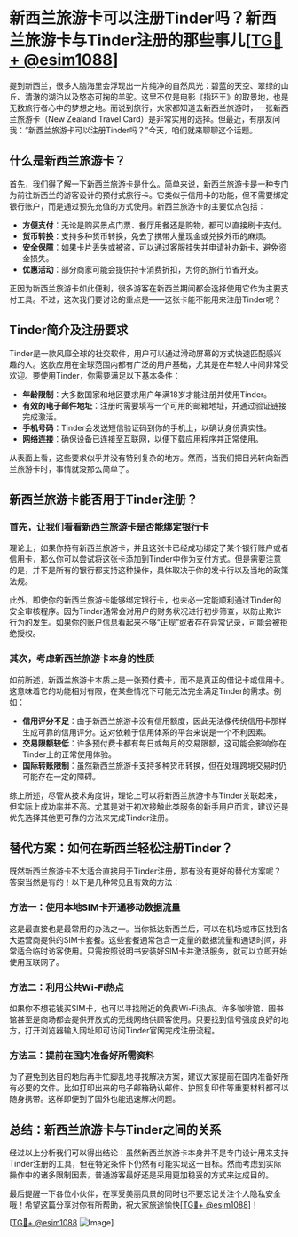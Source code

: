 # 新西兰旅游卡可以注册Tinder吗？新西兰旅游卡与Tinder注册的那些事儿[[TG💪+ @esim1088](https://t.me/s/esim1088)]

提到新西兰，很多人脑海里会浮现出一片纯净的自然风光：碧蓝的天空、翠绿的山丘、清澈的湖泊以及憨态可掬的羊驼。这里不仅是电影《指环王》的取景地，也是无数旅行者心中的梦想之地。而说到旅行，大家都知道去新西兰旅游时，一张新西兰旅游卡（New Zealand Travel Card）是非常实用的选择。但最近，有朋友问我：“新西兰旅游卡可以注册Tinder吗？”今天，咱们就来聊聊这个话题。

## 什么是新西兰旅游卡？

首先，我们得了解一下新西兰旅游卡是什么。简单来说，新西兰旅游卡是一种专门为前往新西兰的游客设计的预付式旅行卡。它类似于信用卡的功能，但不需要绑定银行账户，而是通过预先充值的方式使用。新西兰旅游卡的主要优点包括：

- **方便支付**：无论是购买景点门票、餐厅用餐还是购物，都可以直接刷卡支付。
- **货币转换**：支持多种货币转换，免去了携带大量现金或兑换外币的麻烦。
- **安全保障**：如果卡片丢失或被盗，可以通过客服挂失并申请补办新卡，避免资金损失。
- **优惠活动**：部分商家可能会提供持卡消费折扣，为你的旅行节省开支。

正因为新西兰旅游卡如此便利，很多游客在新西兰期间都会选择使用它作为主要支付工具。不过，这次我们要讨论的重点是——这张卡能不能用来注册Tinder呢？

## Tinder简介及注册要求

Tinder是一款风靡全球的社交软件，用户可以通过滑动屏幕的方式快速匹配感兴趣的人。这款应用在全球范围内都有广泛的用户基础，尤其是在年轻人中间非常受欢迎。要使用Tinder，你需要满足以下基本条件：

- **年龄限制**：大多数国家和地区要求用户年满18岁才能注册并使用Tinder。
- **有效的电子邮件地址**：注册时需要填写一个可用的邮箱地址，并通过验证链接完成激活。
- **手机号码**：Tinder会发送短信验证码到你的手机上，以确认身份真实性。
- **网络连接**：确保设备已连接至互联网，以便下载应用程序并正常使用。

从表面上看，这些要求似乎并没有特别复杂的地方。然而，当我们把目光转向新西兰旅游卡时，事情就没那么简单了。

## 新西兰旅游卡能否用于Tinder注册？

### 首先，让我们看看新西兰旅游卡是否能绑定银行卡

理论上，如果你持有新西兰旅游卡，并且这张卡已经成功绑定了某个银行账户或者信用卡，那么你可以尝试将这张卡添加到Tinder中作为支付方式。但是需要注意的是，并不是所有的银行都支持这种操作，具体取决于你的发卡行以及当地的政策法规。

此外，即使你的新西兰旅游卡能够绑定银行卡，也未必一定能顺利通过Tinder的安全审核程序。因为Tinder通常会对用户的财务状况进行初步筛查，以防止欺诈行为的发生。如果你的账户信息看起来不够“正规”或者存在异常记录，可能会被拒绝授权。

### 其次，考虑新西兰旅游卡本身的性质

如前所述，新西兰旅游卡本质上是一张预付费卡，而不是真正的借记卡或信用卡。这意味着它的功能相对有限，在某些情况下可能无法完全满足Tinder的需求。例如：

- **信用评分不足**：由于新西兰旅游卡没有信用额度，因此无法像传统信用卡那样生成可靠的信用评分。这对依赖于信用体系的平台来说是一个不利因素。
- **交易限额较低**：许多预付费卡都有每日或每月的交易限额，这可能会影响你在Tinder上的正常使用体验。
- **国际转账限制**：虽然新西兰旅游卡支持多种货币转换，但在处理跨境交易时仍可能存在一定的障碍。

综上所述，尽管从技术角度讲，理论上可以将新西兰旅游卡与Tinder关联起来，但实际上成功率并不高。尤其是对于初次接触此类服务的新手用户而言，建议还是优先选择其他更可靠的方法来完成Tinder注册。

## 替代方案：如何在新西兰轻松注册Tinder？

既然新西兰旅游卡不太适合直接用于Tinder注册，那有没有更好的替代方案呢？答案当然是有的！以下是几种常见且有效的方法：

### 方法一：使用本地SIM卡开通移动数据流量

这是最直接也是最常用的办法之一。当你抵达新西兰后，可以在机场或市区找到各大运营商提供的SIM卡套餐。这些套餐通常包含一定量的数据流量和通话时间，非常适合临时访客使用。只需按照说明书安装好SIM卡并激活服务，就可以立即开始使用互联网了。

### 方法二：利用公共Wi-Fi热点

如果你不想花钱买SIM卡，也可以寻找附近的免费Wi-Fi热点。许多咖啡馆、图书馆甚至是商场都会提供开放式的无线网络供顾客使用。只要找到信号强度良好的地方，打开浏览器输入网址即可访问Tinder官网完成注册流程。

### 方法三：提前在国内准备好所需资料

为了避免到达目的地后再手忙脚乱地寻找解决方案，建议大家提前在国内准备好所有必要的文件。比如打印出来的电子邮箱确认邮件、护照复印件等重要材料都可以随身携带。这样即便到了国外也能迅速解决问题。

## 总结：新西兰旅游卡与Tinder之间的关系

经过以上分析我们可以得出结论：虽然新西兰旅游卡本身并不是专门设计用来支持Tinder注册的工具，但在特定条件下仍然有可能实现这一目标。然而考虑到实际操作中的诸多限制因素，普通游客最好还是采用更加稳妥的方式来达成目的。

最后提醒一下各位小伙伴，在享受美丽风景的同时也不要忘记关注个人隐私安全哦！希望这篇分享对你有所帮助，祝大家旅途愉快[[TG💪+ @esim1088](https://t.me/s/esim1088)]！

[[TG💪+ @esim1088](https://t.me/s/esim1088) ![Image](https://i.postimg.cc/4NQfJmqS/Snipaste-2025-05-13-00-14-12.png)]